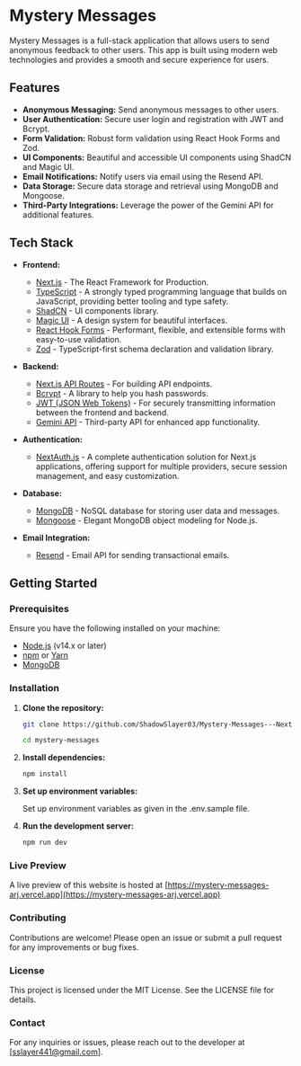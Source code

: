# Mystery Messages

Mystery Messages is a full-stack application that allows users to send anonymous feedback to other users. This app is built using modern web technologies and provides a smooth and secure experience for users.

## Features

- **Anonymous Messaging:** Send anonymous messages to other users.
- **User Authentication:** Secure user login and registration with JWT and Bcrypt.
- **Form Validation:** Robust form validation using React Hook Forms and Zod.
- **UI Components:** Beautiful and accessible UI components using ShadCN and Magic UI.
- **Email Notifications:** Notify users via email using the Resend API.
- **Data Storage:** Secure data storage and retrieval using MongoDB and Mongoose.
- **Third-Party Integrations:** Leverage the power of the Gemini API for additional features.

## Tech Stack

- **Frontend:**
  - [Next.js](https://nextjs.org/) - The React Framework for Production.
  - [TypeScript](https://www.typescriptlang.org/) - A strongly typed programming language that builds on JavaScript, providing better tooling and type safety.
  - [ShadCN](https://shadcn.dev/) - UI components library.
  - [Magic UI](https://magic-ui.dev/) - A design system for beautiful interfaces.
  - [React Hook Forms](https://react-hook-form.com/) - Performant, flexible, and extensible forms with easy-to-use validation.
  - [Zod](https://zod.dev/) - TypeScript-first schema declaration and validation library.
  
- **Backend:**
  - [Next.js API Routes](https://nextjs.org/docs/api-routes/introduction) - For building API endpoints.
  - [Bcrypt](https://www.npmjs.com/package/bcrypt) - A library to help you hash passwords.
  - [JWT (JSON Web Tokens)](https://jwt.io/) - For securely transmitting information between the frontend and backend.
  - [Gemini API](https://gemini.com/) - Third-party API for enhanced app functionality.

- **Authentication:**
  - [NextAuth.js](https://next-auth.js.org/) - A complete authentication solution for Next.js applications, offering support for multiple providers, secure session management, and easy customization.

- **Database:**
  - [MongoDB](https://www.mongodb.com/) - NoSQL database for storing user data and messages.
  - [Mongoose](https://mongoosejs.com/) - Elegant MongoDB object modeling for Node.js.

- **Email Integration:**
  - [Resend](https://resend.io/) - Email API for sending transactional emails.

## Getting Started

### Prerequisites

Ensure you have the following installed on your machine:

- [Node.js](https://nodejs.org/) (v14.x or later)
- [npm](https://www.npmjs.com/) or [Yarn](https://yarnpkg.com/)
- [MongoDB](https://www.mongodb.com/)

### Installation

1. **Clone the repository:**

   ```bash
   git clone https://github.com/ShadowSlayer03/Mystery-Messages---NextJS-Full-Stack-Web-App.git

   cd mystery-messages
   ```

2. **Install dependencies:**

   ```bash
   npm install
   ```

3. **Set up environment variables:**

    Set up environment variables as given in the .env.sample file.

4. **Run the development server:**

   ```bash
   npm run dev
   ```

### Live Preview

A live preview of this website is hosted at [https://mystery-messages-arj.vercel.app](https://mystery-messages-arj.vercel.app)

### Contributing

Contributions are welcome! Please open an issue or submit a pull request for any improvements or bug fixes.

### License

This project is licensed under the MIT License. See the LICENSE file for details.

### Contact

For any inquiries or issues, please reach out to the developer at [sslayer441@gmail.com].
